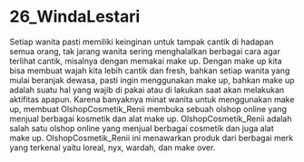 # 26_WindaLestari
Setiap wanita pasti memiliki keinginan untuk tampak cantik di hadapan semua orang, tak jarang wanita sering menghalalkan berbagai cara agar terlihat cantik, misalnya dengan memakai make up. Dengan make up kita bisa membuat wajah kita lebih cantik dan fresh, bahkan setiap wanita yang mulai beranjak dewasa, pasti ingin menggunakan make up, bahkan make up adalah suatu hal yang wajib di pakai atau di lakukan saat akan melakukan aktifitas apapun.  Karena banyaknya minat wanita untuk menggunakan make up, membuat OlshopCosmetik_Renii membuka sebuah olshop online yang menjual berbagai kosmetik dan alat make up. OlshopCosmetik_Renii adalah salah satu olshop online yang menjual berbagai cosmetik dan juga alat make up. OlshopCosmetik_Renii ini menawarkan produk dari berbagai merk yang terkenal yaitu loreal, nyx, wardah, dan make over.
